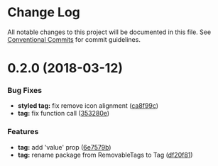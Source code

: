 # Change Log

All notable changes to this project will be documented in this file.
See [Conventional Commits](https://conventionalcommits.org) for commit guidelines.

<a name="0.2.0"></a>
# 0.2.0 (2018-03-12)


### Bug Fixes

* **styled tag:** fix remove icon alignment ([ca8f99c](https://github.com/CraveFood/farmblocks/commit/ca8f99c))
* **tag:** fix function call ([353280e](https://github.com/CraveFood/farmblocks/commit/353280e))


### Features

* **tag:** add 'value' prop ([6e7579b](https://github.com/CraveFood/farmblocks/commit/6e7579b))
* **tag:** rename package from RemovableTags to Tag ([df20f81](https://github.com/CraveFood/farmblocks/commit/df20f81))
